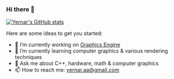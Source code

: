 ### Hi there 👋

[![Yernar's GitHub stats](https://github-readme-stats.vercel.app/api?username=yernar&hide=contribs&count_private=true)](https://github.com/anuraghazra/github-readme-stats)

Here are some ideas to get you started:

- 🔭 I’m currently working on [Graphics Engine](https://github.com/yernar/IronwareEngine)
- 🌱 I’m currently learning computer graphics & various rendering techniques
- 💬 Ask me about C++, hardware, math & computer graphics
- 📫 How to reach me: yernar.aa@gmail.com
